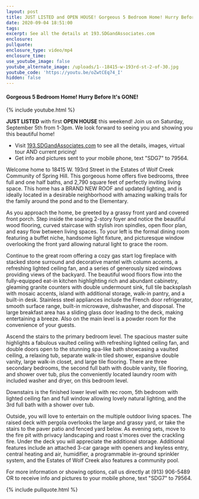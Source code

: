 ```yaml
---
layout: post
title: JUST LISTED and OPEN HOUSE! Gorgeous 5 Bedroom Home! Hurry Before It's GONE!
date: 2020-09-04 18:51:00
tags:
excerpt: See all the details at 193.SDGandAssociates.com
enclosure:
pullquote:
enclosure_type: video/mp4
enclosure_time:
use_youtube_image: false
youtube_alternate_image: /uploads/1--18415-w-193rd-st-2-of-30.jpg
youtube_code: 'https://youtu.be/oZwtCEq74_I'
hidden: false
---
```


#### Gorgeous 5 Bedroom Home\! Hurry Before It's GONE\!

{% include youtube.html %}

**JUST LISTED** with first **OPEN HOUSE** this weekend\! Join us on Saturday, September 5th from 1-3pm. We look forward to seeing you and showing you this beautiful home\!

* Visit [193\.SDGandAssociates.com](http://193.ihousenet.com/) to see all the details, images, virtual tour AND current pricing\!
* Get info and pictures sent to your mobile phone, text "SDG7" to 79564.

Welcome home to 18415 W. 193rd Street in the Estates of Wolf Creek Community of Spring Hill. This gorgeous home offers five bedrooms, three full and one half baths, and 2,790 square feet of perfectly inviting living space. This home has a BRAND NEW ROOF and updated lighting, and is ideally located in a desirable neighborhood with amazing walking trails for the family around the pond and to the Elementary.

As you approach the home, be greeted by a grassy front yard and covered front porch. Step inside the soaring 2-story foyer and notice the beautiful wood flooring, curved staircase with stylish iron spindles, open floor plan, and easy flow between living spaces. To your left is the formal dining room featuring a buffet niche, handsome light fixture, and picturesque window overlooking the front yard allowing natural light to grace the room.

Continue to the great room offering a cozy gas start log fireplace with stacked stone surround and decorative mantel with column accents, a refreshing lighted ceiling fan, and a series of generously sized windows providing views of the backyard. The beautiful wood floors flow into the fully-equipped eat-in kitchen highlighting rich and abundant cabinetry, gleaming granite counters with double undermount sink, full tile backsplash with mosaic accents, island with additional storage, walk-in pantry, and a built-in desk. Stainless steel appliances include the French door refrigerator, smooth surface range, built-in microwave, dishwasher, and disposal. The large breakfast area has a sliding glass door leading to the deck, making entertaining a breeze. Also on the main level is a powder room for the convenience of your guests.

Ascend the stairs to the primary bedroom level. The spacious master suite highlights a fabulous vaulted ceiling with refreshing lighted ceiling fan, and double doors open to the stunning spa-like bath showcasing a vaulted ceiling, a relaxing tub, separate walk-in tiled shower, expansive double vanity, large walk-in closet, and large tile flooring. There are three secondary bedrooms, the second full bath with double vanity, tile flooring, and shower over tub, plus the conveniently located laundry room with included washer and dryer, on this bedroom level.

Downstairs is the finished lower level with rec room, 5th bedroom with lighted ceiling fan and full window allowing lovely natural lighting, and the 3rd full bath with a shower over tub.

Outside, you will love to entertain on the multiple outdoor living spaces. The raised deck with pergola overlooks the large and grassy yard, or take the stairs to the paver patio and fenced yard below. As evening sets, move to the fire pit with privacy landscaping and roast s'mores over the crackling fire. Under the deck you will appreciate the additional storage. Additional features include an attached 3-car garage with openers and keyless entry, central heating and air, humidifier, a programmable in-ground sprinkler system, and the Estates of Wolf Creek also features a community pool.

For more information or showing options, call us directly at (913) 906-5489 OR to receive info and pictures to your mobile phone, text "SDG7" to 79564.

{% include pullquote.html %}